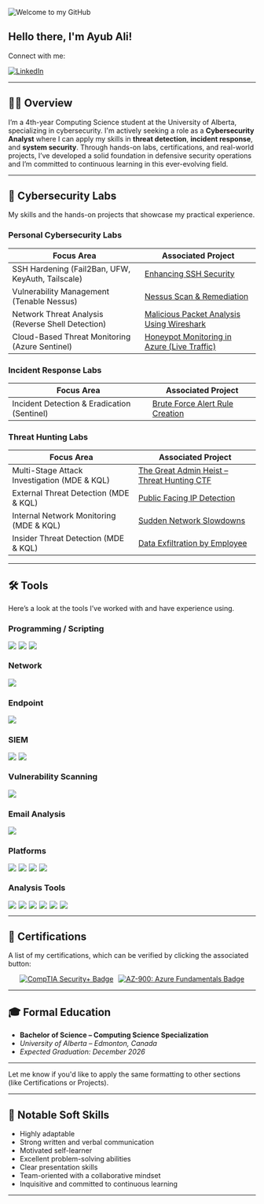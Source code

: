 ![Welcome to my GitHub](https://camo.githubusercontent.com/5276a76d8bff4f232011bd5490d11e51e53c1c53fbd38f8644ba56c41f5e8491/68747470733a2f2f63617073756c652d72656e6465722e76657263656c2e6170702f6170693f747970653d776176696e67266865696768743d32303026636f6c6f723d3130303a3839393439392c303a37303830393026746578743d57656c636f6d65253230746f2532306d7925323047697468756226666f6e74416c69676e3d353026666f6e7453697a653d333526666f6e74416c69676e593d333726666f6e74436f6c6f723d46464646464626616e696d6174696f6e3d7477696e6b6c696e67)

## Hello there, I'm Ayub Ali!

Connect with me:

[![LinkedIn](https://img.shields.io/badge/LinkedIn-0072b1?&style=for-the-badge&logo=linkedin&logoColor=white)](https://www.linkedin.com/in/ayubhali/)

---

## 👨‍💻 Overview

I’m a 4th-year Computing Science student at the University of Alberta, specializing in cybersecurity. I'm actively seeking a role as a **Cybersecurity Analyst** where I can apply my skills in **threat detection**, **incident response**, and **system security**. Through hands-on labs, certifications, and real-world projects, I’ve developed a solid foundation in defensive security operations and I’m committed to continuous learning in this ever-evolving field.

---

## 🧰 Cybersecurity Labs

My skills and the hands-on projects that showcase my practical experience.

### Personal Cybersecurity Labs

| Focus Area                                         | Associated Project                                                                 |
|----------------------------------------------------|------------------------------------------------------------------------------------|
| SSH Hardening (Fail2Ban, UFW, KeyAuth, Tailscale) | [Enhancing SSH Security](https://github.com/Serg-Luka/SSH-Hardening-Home-Lab) |
| Vulnerability Management (Tenable Nessus)         | [Nessus Scan & Remediation](https://github.com/Serg-Luka/Tenable-Nessus-Vulnerability-Scan-and-Remediation-in-Windows) |
| Network Threat Analysis (Reverse Shell Detection) | [Malicious Packet Analysis Using Wireshark](https://github.com/Serg-Luka/Analysing-Malicious-Traffic-with-Wireshark) |
| Cloud-Based Threat Monitoring (Azure Sentinel)    | [Honeypot Monitoring in Azure (Live Traffic)](https://github.com/Serg-Luka/SOC-and-Honeynet-in-Azure-Live-Traffic) |

### Incident Response Labs

| Focus Area                            | Associated Project |
|--------------------------------------|--------------------|
| Incident Detection & Eradication (Sentinel) | [Brute Force Alert Rule Creation](https://github.com/Serg-Luka/Incident-Response-Brute-Force-Alert-Rule) |

### Threat Hunting Labs

| Focus Area                                  | Associated Project |
|--------------------------------------------|--------------------|
| Multi-Stage Attack Investigation (MDE & KQL) | [The Great Admin Heist – Threat Hunting CTF](https://github.com/Serg-Luka/Threat-Hunting-CTF) |
| External Threat Detection (MDE & KQL)        | [Public Facing IP Detection](https://github.com/Serg-Luka/threat-hunting-brute-force) |
| Internal Network Monitoring (MDE & KQL)      | [Sudden Network Slowdowns](https://github.com/Serg-Luka/Sudden-Network-Slowdowns-Incident) |
| Insider Threat Detection (MDE & KQL)         | [Data Exfiltration by Employee](https://github.com/Serg-Luka/Threat-Hunting-Incident-Data-Exfiltration-Employee) |

---

## 🛠️ Tools

Here’s a look at the tools I’ve worked with and have experience using.

### Programming / Scripting
<div style="display: flex; gap: 5px; flex-wrap: wrap;">
  <img src="https://img.shields.io/badge/-Python-3776AB?style=for-the-badge&logo=python&logoColor=white" />
  <img src="https://img.shields.io/badge/-Bash-4EAA25?style=for-the-badge&logo=gnu-bash&logoColor=white" />
  <img src="https://img.shields.io/badge/-C/C++-00599C?style=for-the-badge&logo=cplusplus&logoColor=white" />
</div>

### Network
<div style="display: flex; gap: 5px; flex-wrap: wrap;">
  <img src="https://img.shields.io/badge/-Wireshark-1679A7?style=for-the-badge&logo=Wireshark&logoColor=white" />
</div>

### Endpoint
<div style="display: flex; gap: 5px; flex-wrap: wrap;">
  <img src="https://img.shields.io/badge/-Microsoft_Defender_for_Endpoint-00A4EF?style=for-the-badge&logo=Microsoft&logoColor=white" />
</div>

### SIEM
<div style="display: flex; gap: 5px; flex-wrap: wrap;">
  <img src="https://img.shields.io/badge/-Microsoft_Sentinel-0078D4?style=for-the-badge&logo=Microsoft&logoColor=white" />
  <img src="https://img.shields.io/badge/-Splunk-000000?style=for-the-badge&logo=Splunk&logoColor=white" />
</div>

### Vulnerability Scanning
<div style="display: flex; gap: 5px; flex-wrap: wrap;">
  <img src="https://img.shields.io/badge/-Tenable_Nessus-00C176?style=for-the-badge&logo=Tenable&logoColor=white" />
</div>

### Email Analysis
<div style="display: flex; gap: 5px; flex-wrap: wrap;">
  <img src="https://img.shields.io/badge/-PhishTool-FF5733?style=for-the-badge&logo=PhishTool&logoColor=white" />
</div>

### Platforms
<div style="display: flex; gap: 5px; flex-wrap: wrap;">
  <img src="https://img.shields.io/badge/-Windows-0078D6?style=for-the-badge&logo=Windows&logoColor=white" />
  <img src="https://img.shields.io/badge/-Linux-FCC624?style=for-the-badge&logo=Linux&logoColor=black" />
  <img src="https://img.shields.io/badge/-Microsoft_Azure-007FFF?style=for-the-badge&logo=Microsoft-Azure&logoColor=white" />
  <img src="https://img.shields.io/badge/-VMware-607078?style=for-the-badge&logo=VMware&logoColor=white" />
</div>

### Analysis Tools
<div style="display: flex; gap: 5px; flex-wrap: wrap;">
  <img src="https://img.shields.io/badge/-URLscan-FF6600?style=for-the-badge&logo=URLscan&logoColor=white" />
  <img src="https://img.shields.io/badge/-VirusTotal-2D9B1D?style=for-the-badge&logo=VirusTotal&logoColor=white" />
  <img src="https://img.shields.io/badge/-Cisco_Talos-0061F2?style=for-the-badge&logo=Cisco&logoColor=white" />
  <img src="https://img.shields.io/badge/-Abuse.CH-5C5C5C?style=for-the-badge&logo=AbuseCH&logoColor=white" />
  <img src="https://img.shields.io/badge/-MITRE_ATT%26CK-FF4F00?style=for-the-badge&logo=MITRE&logoColor=white" />
  <img src="https://img.shields.io/badge/-ANY.RUN-6A5ACD?style=for-the-badge&logo=WindowsTerminal&logoColor=white" />
</div>

---

## 📑 Certifications

A list of my certifications, which can be verified by clicking the associated button:

<div style="display: flex; flex-wrap: wrap; gap: 10px; justify-content: center; align-items: center;">

  <a href="https://www.credly.com/badges/ba872182-26ff-4769-afef-7ed7fb9c6806/" target="_blank" rel="noopener noreferrer">
    <img src="https://img.shields.io/badge/CompTIA%20Security%2B-%23FF0000?style=for-the-badge&logo=comptia&logoColor=white" alt="CompTIA Security+ Badge" />
  </a>

  <a href="https://learn.microsoft.com/api/credentials/share/en-us/SergLuka/4B42C5CE36F5C632?sharingId=E759FF9A21D23D5D" target="_blank" rel="noopener noreferrer">
    <img src="https://img.shields.io/badge/AZ--900:_Azure%20Fundamentals-blue?style=for-the-badge&logo=microsoft" alt="AZ-900: Azure Fundamentals Badge" />
  </a>

</div>

---


## 🎓 Formal Education

* **Bachelor of Science – Computing Science Specialization**
* *University of Alberta – Edmonton, Canada*
* *Expected Graduation: December 2026*

---

Let me know if you'd like to apply the same formatting to other sections (like Certifications or Projects).


---

## 🎯 Notable Soft Skills

- Highly adaptable  
- Strong written and verbal communication  
- Motivated self-learner  
- Excellent problem-solving abilities  
- Clear presentation skills  
- Team-oriented with a collaborative mindset  
- Inquisitive and committed to continuous learning  

---
